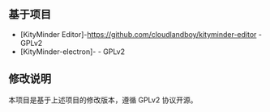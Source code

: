 ## 基于项目  
- [KityMinder Editor]-https://github.com/cloudlandboy/kityminder-editor - GPLv2  
- [KityMinder-electron]- - GPLv2  

## 修改说明  
本项目是基于上述项目的修改版本，遵循 GPLv2 协议开源。  
